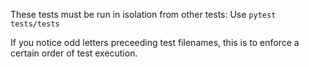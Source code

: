 These tests must be run in isolation from other tests: Use ```pytest tests/tests```

If you notice odd letters preceeding test filenames, this is to enforce a certain order of test execution.
